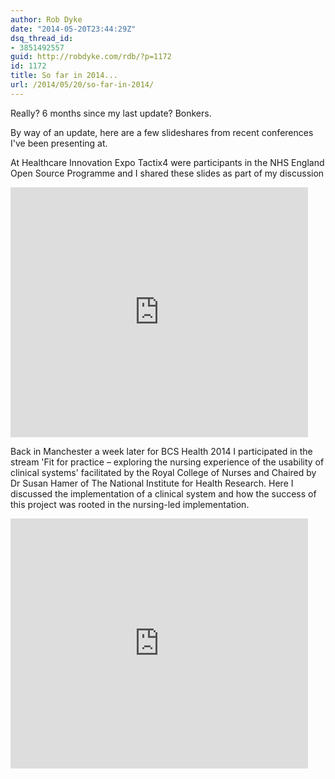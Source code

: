 ```yaml
---
author: Rob Dyke
date: "2014-05-20T23:44:29Z"
dsq_thread_id:
- 3851492557
guid: http://robdyke.com/rdb/?p=1172
id: 1172
title: So far in 2014...
url: /2014/05/20/so-far-in-2014/
---
```

Really? 6 months since my last update? Bonkers.

By way of an update, here are a few slideshares from recent conferences I've been presenting at.

At Healthcare Innovation Expo Tactix4 were participants in the NHS England Open Source Programme and I shared these slides as part of my discussion

<iframe src="http://www.slideshare.net/slideshow/embed_code/34925814" width="476" height="400" scrolling="yes" class="iframe-class" frameborder="0"></iframe>

Back in Manchester a week later for BCS Health 2014 I participated in the stream 'Fit for practice – exploring the nursing experience of the usability of clinical systems' facilitated by the Royal College of Nurses and Chaired by Dr Susan Hamer of The National Institute for Health Research. Here I discussed the implementation of a clinical system and how the success of this project was rooted in the nursing-led implementation.

<iframe src="http://www.slideshare.net/slideshow/embed_code/34925983" width="476" height="400" scrolling="yes" class="iframe-class" frameborder="0"></iframe>
